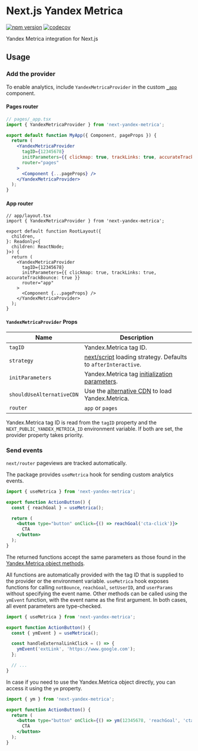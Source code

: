 # Next.js Yandex Metrica

[![npm version](https://badge.fury.io/js/next-yandex-metrica.svg)](https://badge.fury.io/js/next-yandex-metrica)
[![codecov](https://codecov.io/gh/v-doronin/next-yandex-metrica/graph/badge.svg?token=OZ8UX4NPK2)](https://codecov.io/gh/v-doronin/next-yandex-metrica)

Yandex Metrica integration for Next.js

## Usage

### Add the provider

To enable analytics, include `YandexMetricaProvider` in the custom [`_app`](https://nextjs.org/docs/advanced-features/custom-app) component.

#### Pages router

```jsx
// pages/_app.tsx
import { YandexMetricaProvider } from 'next-yandex-metrica';

export default function MyApp({ Component, pageProps }) {
  return (
    <YandexMetricaProvider
      tagID={12345678}
      initParameters={{ clickmap: true, trackLinks: true, accurateTrackBounce: true }}
      router="pages"
    >
      <Component {...pageProps} />
    </YandexMetricaProvider>
  );
}
```

#### App router

```tsx
// app/layout.tsx
import { YandexMetricaProvider } from 'next-yandex-metrica';

export default function RootLayout({
  children,
}: Readonly<{
  children: ReactNode;
}>) {
  return (
    <YandexMetricaProvider
      tagID={12345678}
      initParameters={{ clickmap: true, trackLinks: true, accurateTrackBounce: true }}
      router="app"
    >
      <Component {...pageProps} />
    </YandexMetricaProvider>
  );
}
```

#### `YandexMetricaProvider` Props

| Name                      | Description                                                                                                                          |
| ------------------------- | ------------------------------------------------------------------------------------------------------------------------------------ |
| `tagID`                   | Yandex.Metrica tag ID.                                                                                                               |
| `strategy`                | [next/script](https://nextjs.org/docs/api-reference/next/script#strategy) loading strategy. Defaults to `afterInteractive`.          |
| `initParameters`          | Yandex.Metrica tag [initialization parameters](https://yandex.com/support/metrica/code/counter-initialize.html).                     |
| `shouldUseAlternativeCDN` | Use the [alternative CDN](https://yandex.ru/support/metrica/general/counter-general.html?lang=en#other__cdn) to load Yandex.Metrica. |
| `router`                  | `app` or `pages`                                                                                                                     |

Yandex.Metrica tag ID is read from the `tagID` property and the `NEXT_PUBLIC_YANDEX_METRICA_ID` environment variable. If both are set, the provider property takes priority.

### Send events

`next/router` pageviews are tracked automatically.

The package provides `useMetrica` hook for sending custom analytics events.

```jsx
import { useMetrica } from 'next-yandex-metrica';

export function ActionButton() {
  const { reachGoal } = useMetrica();

  return (
    <button type="button" onClick={() => reachGoal('cta-click')}>
      CTA
    </button>
  );
}
```

The returned functions accept the same parameters as those found in the [Yandex.Metrica object methods](https://yandex.com/support/metrica/objects/method-reference.html).

All functions are automatically provided with the tag ID that is supplied to the provider or the environment variable. `useMetrica` hook exposes functions for calling `notBounce`, `reachGoal`, `setUserID`, and `userParams` without specifying the event name. Other methods can be called using the `ymEvent` function, with the event name as the first argument. In both cases, all event parameters are type-checked.

```jsx
import { useMetrica } from 'next-yandex-metrica';

export function ActionButton() {
  const { ymEvent } = useMetrica();

  const handleExternalLinkClick = () => {
    ymEvent('extLink', 'https://www.google.com');
  };

  // ...
}
```

In case if you need to use the Yandex.Metrica object directly, you can access it using the `ym` property.

```jsx
import { ym } from 'next-yandex-metrica';

export function ActionButton() {
  return (
    <button type="button" onClick={() => ym(12345678, 'reachGoal', 'cta-click')}>
      CTA
    </button>
  );
}
```
